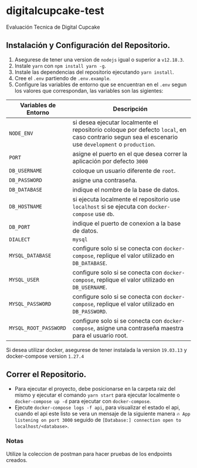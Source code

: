 # digitalcupcake-test

Evaluación Tecnica de Digital Cupcake

## Instalación y Configuración del Repositorio.

1. Asegurese de tener una version de `nodejs` igual o superior a `v12.18.3`.
2. Instale `yarn` con `npm install yarn -g`.
3. Instale las dependencias del repositorio ejecutando `yarn install`.
4. Cree el `.env` partiendo de `.env.example`.
5. Configure las variables de entorno que se encuentran en el `.env` segun los valores que correspondan, las variables son las sigientes:

| Variables de Entorno  | Descripción                                                                                                                                         |
| --------------------- | --------------------------------------------------------------------------------------------------------------------------------------------------- |
| `NODE_ENV`            | si desea ejecutar localmente el repositorio coloque por defecto `local`, en caso contrario segun sea el escenario use `development` o `production`. |
| `PORT`                | asigne el puerto en el que desea correr la aplicación por defecto `3000`                                                                            |
| `DB_USERNAME`         | coloque un usuario diferente de `root`.                                                                                                             |
| `DB_PASSWORD`         | asigne una contraseña.                                                                                                                              |
| `DB_DATABASE`         | indique el nombre de la base de datos.                                                                                                              |
| `DB_HOSTNAME`         | si ejecuta localmente el repositorio use `localhost` si se ejecuta con `docker-compose` use `db`.                                                   |
| `DB_PORT`             | indique el puerto de conexion a la base de datos.                                                                                                   |
| `DIALECT`             | `mysql`                                                                                                                                             |
| `MYSQL_DATABASE`      | configure solo si se conecta con `docker-compose`, replique el valor utilizado en `DB_DATABASE`.                                                    |
| `MYSQL_USER`          | configure solo si se conecta con `docker-compose`, replique el valor utilizado en `DB_USERNAME`.                                                    |
| `MYSQL_PASSWORD`      | configure solo si se conecta con `docker-compose`, replique el valor utilizado en `DB_PASSWORD`.                                                    |
| `MYSQL_ROOT_PASSWORD` | configure solo si se conecta con `docker-compose`, asigne una contraseña maestra para el usuario root.                                              |

Si desea utilizar docker, asegurese de tener instalada la version `19.03.13` y docker-compose version `1.27.4`

## Correr el Repositorio.

- Para ejecutar el proyecto, debe posicionarse en la carpeta raiz del mismo y ejecutar el comando `yarn start` para ejecutar localmente o `docker-compose up -d` para ejecutar con `docker-compose`.
- Ejecute `docker-compose logs -f api`, para visualizar el estado el api, cuando el api este listo se vera un mensaje de la siguiente manera `🔥 App listening on port 3000` seguido de `[Database:] connection open to localhost/<database>`.
  <br />

### Notas

Utilize la coleccion de postman para hacer pruebas de los endpoints creados.
